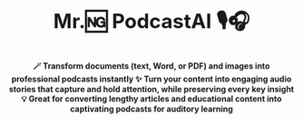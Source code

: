 <p style="text-align:center; font-size: 2.5em;">
  <strong>Mr.🆖 PodcastAI 🎙️🎧</strong>
</p>
<p style="text-align:center; font-size: 1em;">
  <strong>🪄 Transform documents (text, Word, or PDF) and images into professional podcasts instantly ✨ Turn your content into engaging audio stories that capture and hold attention, while preserving every key insight 💡 Great for converting lengthy articles and educational content into captivating podcasts for auditory learning</strong>
</p>

